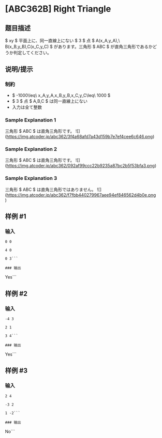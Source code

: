 # [ABC362B] Right Triangle

## 题目描述

[problemUrl]: https://atcoder.jp/contests/abc362/tasks/abc362_b

$ xy $ 平面上に、同一直線上にない $ 3 $ 点 $ A(x_A,y_A),\ B(x_B,y_B),C(x_C,y_C) $ があります。三角形 $ ABC $ が直角三角形であるかどうか判定してください。

## 说明/提示

### 制約

- $ -1000\leq\ x_A,y_A,x_B,y_B,x_C,y_C\leq\ 1000 $
- $ 3 $ 点 $ A,B,C $ は同一直線上にない
- 入力は全て整数
 
### Sample Explanation 1

三角形 $ ABC $ は直角三角形です。 !\[\](https://img.atcoder.jp/abc362/3f4a68afd7a43d159b7e7ef4cee6c646.png)

### Sample Explanation 2

三角形 $ ABC $ は直角三角形です。 !\[\](https://img.atcoder.jp/abc362/092af99ccc22b9235a87bc2b5f53bfa3.png)

### Sample Explanation 3

三角形 $ ABC $ は直角三角形ではありません。 !\[\](https://img.atcoder.jp/abc362/f7fbb440279967aee94ef846562d4b0e.png)

## 样例 #1

### 输入

```
0 0
4 0
0 3```

### 输出

```
Yes```

## 样例 #2

### 输入

```
-4 3
2 1
3 4```

### 输出

```
Yes```

## 样例 #3

### 输入

```
2 4
-3 2
1 -2```

### 输出

```
No```

